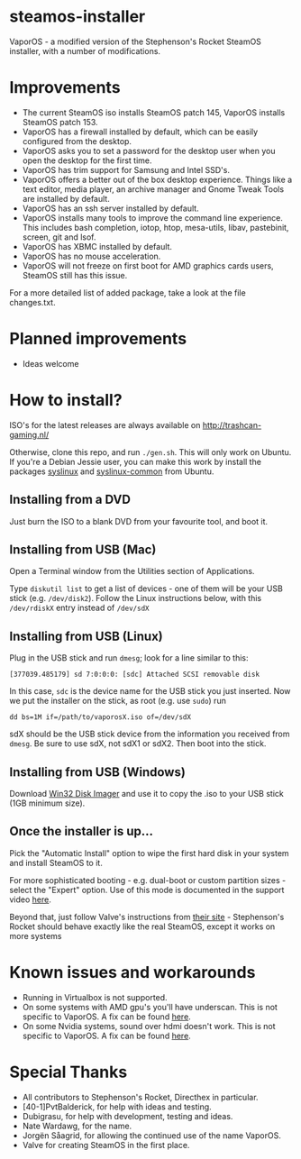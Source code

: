 # steamos-installer

 VaporOS - a modified version of the Stephenson's Rocket SteamOS installer, with a number of modifications.
 
# Improvements

- The current SteamOS iso installs SteamOS patch 145, VaporOS installs SteamOS patch 153.
- VaporOS has a firewall installed by default, which can be easily configured from the desktop.
- VaporOS asks you to set a password for the desktop user when you open the desktop for the first time.
- VaporOS has trim support for Samsung and Intel SSD's.
- VaporOS offers a better out of the box desktop experience. Things like a text editor, media player, an archive manager and Gnome Tweak Tools are installed by default.
- VaporOS has an ssh server installed by default.
- VaporOS installs many tools to improve the command line experience. This includes bash completion, iotop, htop, mesa-utils, libav, pastebinit, screen, git and lsof. 
- VaporOS has XBMC installed by default.
- VaporOS has no mouse acceleration.
- VaporOS will not freeze on first boot for AMD graphics cards users, SteamOS still has this issue.

For a more detailed list of added package, take a look at the file changes.txt.

# Planned improvements

- Ideas welcome 

# How to install?

ISO's for the latest releases are always available on http://trashcan-gaming.nl/

Otherwise, clone this repo, and run `./gen.sh`. This will only work on Ubuntu. If you're a Debian Jessie user, you can make this work by install the packages [syslinux](http://packages.ubuntu.com/utopic/syslinux) and [syslinux-common](http://packages.ubuntu.com/utopic/syslinux-common) from Ubuntu.

## Installing from a DVD

Just burn the ISO to a blank DVD from your favourite tool, and boot it.

## Installing from USB (Mac)

Open a Terminal window from the Utilities section of Applications.

Type `diskutil list` to get a list of devices - one of them will be your USB stick (e.g. `/dev/disk2`). Follow the Linux instructions below, with this `/dev/rdiskX` entry instead of `/dev/sdX`

## Installing from USB (Linux)

Plug in the USB stick and run `dmesg`; look for a line similar to this:

    [377039.485179] sd 7:0:0:0: [sdc] Attached SCSI removable disk

In this case, `sdc` is the device name for the USB stick you just inserted. Now we put the installer on the stick, as root (e.g. use `sudo`) run 

    dd bs=1M if=/path/to/vaporosX.iso of=/dev/sdX 
    
sdX should be the USB stick device from the information you received from `dmesg`. Be sure to use sdX, not sdX1 or sdX2. Then boot into the stick.

## Installing from USB (Windows)

Download [Win32 Disk Imager](http://sourceforge.net/projects/win32diskimager/) and use it to copy the .iso to your USB stick (1GB minimum size).

## Once the installer is up...

Pick the "Automatic Install" option to wipe the first hard disk in your system and install SteamOS to it.

For more sophisticated booting - e.g. dual-boot or custom partition sizes - select the "Expert" option. Use of this mode is documented in the support video [here](https://www.youtube.com/watch?v=3MjkfMs-4T4).

Beyond that, just follow Valve's instructions from [their site](http://store.steampowered.com/steamos/buildyourown) - Stephenson's Rocket should behave exactly like the real SteamOS, except it works on more systems

# Known issues and workarounds

- Running in Virtualbox is not supported.
- On some systems with AMD gpu's you'll have underscan. This is not specific to VaporOS. A fix can be found [here](http://steamcommunity.com/groups/steamuniverse/discussions/1/616187839533548192/#c626329186869925659).
- On some Nvidia systems, sound over hdmi doesn't work. This is not specific to VaporOS. A fix can be found [here](http://steamcommunity.com/groups/steamuniverse/discussions/1/35221584678322281/#c35222218678959581).

# Special Thanks

- All contributors to Stephenson's Rocket, Directhex in particular.
- [40-1]PvtBalderick, for help with ideas and testing.
- Dubigrasu, for help with development, testing and ideas.
- Nate Wardawg, for the name.
- Jorgën Såagrid, for allowing the continued use of the name VaporOS.
- Valve for creating SteamOS in the first place.
